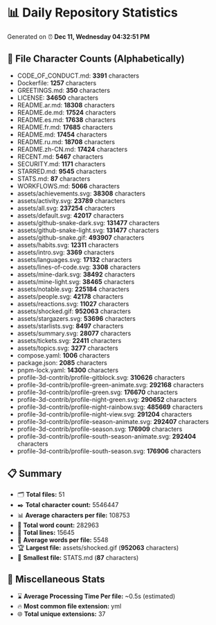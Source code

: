 # 📊 Daily Repository Statistics
Generated on ⏰ **Dec 11, Wednesday 04:32:51 PM**

## 📂 File Character Counts (Alphabetically)
- CODE_OF_CONDUCT.md: **3391** characters
- Dockerfile: **1257** characters
- GREETINGS.md: **350** characters
- LICENSE: **34650** characters
- README.ar.md: **18308** characters
- README.de.md: **17524** characters
- README.es.md: **17638** characters
- README.fr.md: **17685** characters
- README.md: **17454** characters
- README.ru.md: **18708** characters
- README.zh-CN.md: **17424** characters
- RECENT.md: **5467** characters
- SECURITY.md: **1171** characters
- STARRED.md: **9545** characters
- STATS.md: **87** characters
- WORKFLOWS.md: **5066** characters
- assets/achievements.svg: **38308** characters
- assets/activity.svg: **23789** characters
- assets/all.svg: **237254** characters
- assets/default.svg: **42017** characters
- assets/github-snake-dark.svg: **131477** characters
- assets/github-snake-light.svg: **131477** characters
- assets/github-snake.gif: **493907** characters
- assets/habits.svg: **12311** characters
- assets/intro.svg: **3369** characters
- assets/languages.svg: **17132** characters
- assets/lines-of-code.svg: **3308** characters
- assets/mine-dark.svg: **38492** characters
- assets/mine-light.svg: **38465** characters
- assets/notable.svg: **225184** characters
- assets/people.svg: **42178** characters
- assets/reactions.svg: **11027** characters
- assets/shocked.gif: **952063** characters
- assets/stargazers.svg: **53696** characters
- assets/starlists.svg: **8497** characters
- assets/summary.svg: **28077** characters
- assets/tickets.svg: **22411** characters
- assets/topics.svg: **3277** characters
- compose.yaml: **1006** characters
- package.json: **2085** characters
- pnpm-lock.yaml: **14300** characters
- profile-3d-contrib/profile-gitblock.svg: **310626** characters
- profile-3d-contrib/profile-green-animate.svg: **292168** characters
- profile-3d-contrib/profile-green.svg: **176670** characters
- profile-3d-contrib/profile-night-green.svg: **290652** characters
- profile-3d-contrib/profile-night-rainbow.svg: **485669** characters
- profile-3d-contrib/profile-night-view.svg: **291204** characters
- profile-3d-contrib/profile-season-animate.svg: **292407** characters
- profile-3d-contrib/profile-season.svg: **176909** characters
- profile-3d-contrib/profile-south-season-animate.svg: **292404** characters
- profile-3d-contrib/profile-south-season.svg: **176906** characters

## 📋 Summary
- 🗂️ **Total files:** 51
- ✒️ **Total character count:** 5546447
- 📊 **Average characters per file:** 108753
- 📝 **Total word count:** 282963
- 🧾 **Total lines:** 15645
- 📐 **Average words per file:** 5548
- 🏆 **Largest file:** assets/shocked.gif (**952063** characters)
- 🥉 **Smallest file:** STATS.md (**87** characters)

## 🌟 Miscellaneous Stats
- ⌛ **Average Processing Time Per file:** ~0.5s (estimated)
- 🔥 **Most common file extension:** yml
- 🌐 **Total unique extensions:** 37
